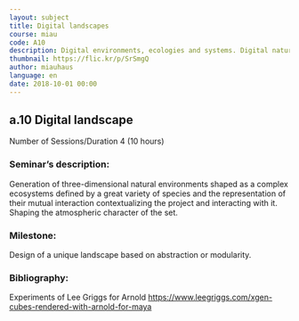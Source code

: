 ```yaml
---
layout: subject
title: Digital landscapes
course: miau
code: A10
description: Digital environments, ecologies and systems. Digital nature replicas, and digital original natures
thumbnail: https://flic.kr/p/SrSmgQ
author: miauhaus
language: en
date: 2018-10-01 00:00
---
```

## a.10 Digital landscape
Number of Sessions/Duration 4 (10 hours)

### Seminar’s description:
Generation of three-dimensional natural environments shaped as a complex ecosystems defined by a great variety of species and the representation of their mutual interaction contextualizing the project and interacting with it. Shaping the atmospheric character
of the set.

### Milestone:
Design of a unique landscape based on abstraction or modularity.

### Bibliography:
Experiments of Lee Griggs for Arnold https://www.leegriggs.com/xgen-cubes-rendered-with-arnold-for-maya
